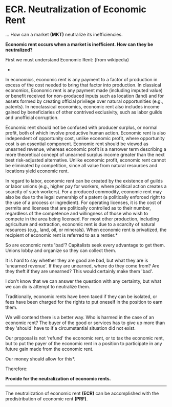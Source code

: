 # ECR. Neutralization of Economic Rent

... How can a market **(MKT)** neutralize its inefficiencies.

**Economic rent occurs when a market is inefficient.  How can they be neutralized?**

First we must understand Economic Rent: (from wikipedia)

*
In economics, economic rent is any payment to a factor of production in excess of the cost needed to bring that factor into production. In classical economics, Economic rent is any payment made (including imputed value) or benefit received for non-produced inputs such as location (land) and for assets formed by creating official privilege over natural opportunities (e.g., patents). In neoclassical economics, economic rent also includes income gained by beneficiaries of other contrived exclusivity, such as labor guilds and unofficial corruption.

Economic rent should not be confused with producer surplus, or normal profit, both of which involve productive human action. Economic rent is also independent of opportunity cost, unlike economic profit, where opportunity cost is an essential component. Economic rent should be viewed as unearned revenue, whereas economic profit is a narrower term describing a more theoretical concept of unearned surplus income greater than the next best risk-adjusted alternative. Unlike economic profit, economic rent cannot be eliminated by competition, since all value from natural resources and locations yield economic rent.

In regard to labor, economic rent can be created by the existence of guilds or labor unions (e.g., higher pay for workers, where political action creates a scarcity of such workers). For a produced commodity, economic rent may also be due to the legal ownership of a patent (a politically enforced right to the use of a process or ingredient). For operating licenses, it is the cost of permits and licenses that are politically controlled as to their number, regardless of the competence and willingness of those who wish to compete in the area being licensed. For most other production, including agriculture and extraction, economic rent is due to a scarcity of natural resources (e.g., land, oil, or minerals). When economic rent is privatized, the recipient of economic rent is referred to as a rentier.*

So are economic rents 'bad'?  Capitalists seek every advantage to get them.  Unions lobby and organize so they can collect them.

It is hard to say whether they are good are bad, but what they are is 'unearned revenue'.  If they are unearned, where do they come from? Are they theft if they are unearned?  This would certainly make them 'bad'.

I don't know that we can answer the question with any certainty, but what we can do is attempt to neutralize them.

Traditionally, economic rents have been taxed if they can be isolated, or fees have been charged for the rights to put oneself in the position to earn them.

We will contend there is a better way. Who is harmed in the case of an economic rent?  The buyer of the good or services has to give up more than they 'should' have to if a circumstantial situation did not exist.

Our proposal is not 'refund' the economic rent, or to tax the economic rent, but to put the payer of the economic rent in a position to participate in any future gain made from the economic rent.

Our money should allow for this*.

Therefore:

**Provide for the neutralization of economic rents.**

----------

The neutralization of economic rent **(ECR)** can be accomplished with the predistribution of economic rent **(PRF)**.












